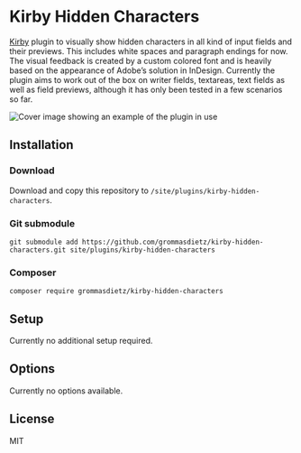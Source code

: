# Kirby Hidden Characters

[Kirby](https://getkirby.com) plugin to visually show hidden characters in all kind of input fields and their previews. This includes white spaces and paragraph endings for now. The visual feedback is created by a custom colored font and is heavily based on the appearance of Adobe’s solution in InDesign. Currently the plugin aims to work out of the box on writer fields, textareas, text fields as well as field previews, although it has only been tested in a few scenarios so far.

![Cover image showing an example of the plugin in use](https://github.com/user-attachments/assets/0f2caaeb-ab94-494d-9403-44d4934b2940)


## Installation

### Download

Download and copy this repository to `/site/plugins/kirby-hidden-characters`.

### Git submodule

```
git submodule add https://github.com/grommasdietz/kirby-hidden-characters.git site/plugins/kirby-hidden-characters
```

### Composer

```
composer require grommasdietz/kirby-hidden-characters
```

## Setup

Currently no additional setup required.

## Options

Currently no options available.

## License

MIT
